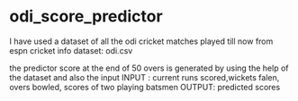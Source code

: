 # odi_score_predictor
I have used a dataset of all the odi cricket matches played till now from espn cricket info
dataset: odi.csv

the predictor score at the end of 50 overs is generated by using the help of the dataset and also the input 
INPUT : current runs scored,wickets falen, overs bowled, scores of two playing batsmen
OUTPUT: predicted scores
